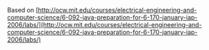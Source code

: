 Based on [http://ocw.mit.edu/courses/electrical-engineering-and-computer-science/6-092-java-preparation-for-6-170-january-iap-2006/labs/](http://ocw.mit.edu/courses/electrical-engineering-and-computer-science/6-092-java-preparation-for-6-170-january-iap-2006/labs/)
